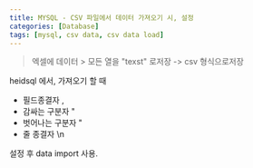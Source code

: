 ```yaml
---
title: MYSQL - CSV 파일에서 데이터 가져오기 시, 설정
categories: [Database]
tags: [mysql, csv data, csv data load]
---
```


> 엑셀에 데이터 > 모든 열을 "texst" 로저장 -> csv 형식으로저장

heidsql 에서, 가져오기 할 때

- 필드종결자 ,
- 감싸는 구분자 "
- 벗어나는 구분자 "
- 줄 종결자 \n

설정 후 data import 사용.
